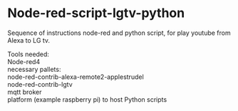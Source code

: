 # Node-red-script-lgtv-python
Sequence of instructions node-red and python script, for play youtube from Alexa to LG tv.
<br>

Tools needed:<br>
Node-red4<br>
  necessary pallets:<br>
    node-red-contrib-alexa-remote2-applestrudel <br>
    node-red-contrib-lgtv <br>
mqtt broker <br>
platform (example raspberry pi) to host Python scripts
